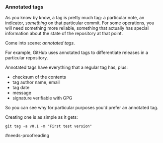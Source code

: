 ### Annotated tags

As you know by know, a tag is pretty much tag: a particular note, an indicator, _something_ on that particular commit. For some operations, you will need something more reliable, something that actually has special information about the state of the repository at that point.

Come into scene: _annotated tags_.

For example, GitHub uses annotated tags to differentiate releases in a particular repository.

Annotated tags have everything that a regular tag has, plus:

- checksum of the contents
- tag author name, email
- tag date
- message
- signature verifiable with GPG

So you can see why for particular purposes you'd prefer an annotated tag.

Creating one is as simple as it gets:

```console
git tag -a v0.1 -m "First test version"
```

#needs-proofreading